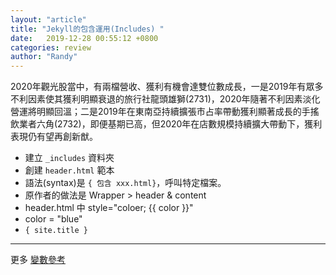 ```yaml
---
layout: "article"
title: "Jekyll的包含運用(Includes) "
date:   2019-12-28 00:55:12 +0800
categories: review
author: "Randy"
---
```



2020年觀光股當中，有兩檔營收、獲利有機會達雙位數成長，一是2019年有眾多不利因素使其獲利明顯衰退的旅行社龍頭雄獅(2731)，2020年隨著不利因素淡化營運將明顯回溫；二是2019年在東南亞持續擴張市占率帶動獲利顯著成長的手搖飲業者六角(2732)，即便基期已高，但2020年在店數規模持續擴大帶動下，獲利表現仍有望再創新猷。

- 建立 `_includes` 資料夾
- 創建 `header.html` 範本
- 語法(syntax)是 ``{ 包含 xxx.html}``，呼叫特定檔案。
- 原作者的做法是 Wrapper > header & content
- header.html 中 style="coloer; {{ color }}"
- color = "blue"
- `{ site.title }`

<hr>
更多 <a href="https://jekyllrb.com/docs/variables/">變數參考</a>